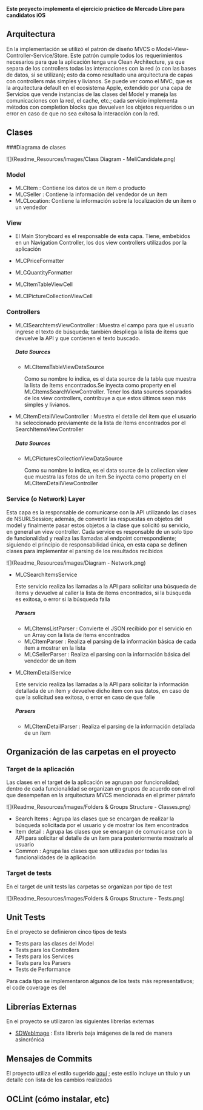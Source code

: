 **Este proyecto implementa el ejercicio práctico de Mercado Libre para candidatos iOS**

## Arquitectura

En la implementación se utilizó el patrón de diseño MVCS o Model-View-Controller-Service/Store. Este patrón cumple todos los requerimientos necesarios para que la aplicación tenga una Clean Architecture, ya que separa de los controllers todas las interacciones con la red (o con las bases de datos, si se utilizan); esto da como resultado una arquitectura de capas con controllers más simples y livianos. 
Se puede ver como el MVC, que es la arquitectura default en el ecosistema Apple, extendido por una capa de Servicios que vende instancias de las clases del Model y maneja las comunicaciones con la red, el cache, etc.; cada servicio implementa métodos con completion blocks que devuelven los objetos requeridos o un error en caso de que no sea exitosa la interacción con la red.  

## Clases

###Diagrama de clases

![](Readme_Resources/images/Class Diagram - MeliCandidate.png)

### Model
* MLCItem : Contiene los datos de un item o producto
* MLCSeller : Contiene la información del vendedor de un ítem
* MLCLocation: Contiene la información sobre la localización de un ítem o un vendedor

### View
* El Main Storyboard es el responsable de esta capa. Tiene, embebidos en un Navigation Controller, los dos view controllers utilizados por la aplicación 

* MLCPriceFormatter
* MLCQuantityFormatter
* MLCItemTableViewCell
* MLCIPictureCollectionViewCell

### Controllers
* MLCISearchtemsViewController : Muestra el campo para que el usuario  ingrese el texto de búsqueda; también despliega la lista de ítems que devuelve la API y que contienen el texto buscado.

	##### Data Sources

	- MLCItemsTableViewDataSource
	
		Como su nombre lo indica, es el data source de la tabla que muestra la lista de ítems encontrados.Se inyecta como property en el MLCItemsSearchViewController. Tener los data sources separados de los view controllers, contribuye a que estos últimos sean más simples y livianos.
			
* MLCItemDetailViewController : Muestra el detalle del ítem que el usuario  ha seleccionado previamente de la lista de ítems encontrados por el SearchItemsViewController

	##### Data Sources

	- MLCPicturesCollectionViewDataSource
	
		Como su nombre lo indica, es el data source de la collection view que muestra las fotos de un ítem.Se inyecta como property en el MLCItemDetailViewController

### Service (o Network) Layer

Esta capa es la responsable de comunicarse con la API utilizando las clases de NSURLSession; además, de convertir las respuestas en objetos del model y finalmente pasar estos objetos  a la clase que solicitó su servicio, en general un view controller.
Cada service es responsable de un solo tipo de funcionalidad y realiza las llamadas al endpoint correspondiente; siguiendo el principio de responsabilidad única, en esta capa se definen clases para implementar el parsing de los resultados recibidos
 
 ![](Readme_Resources/images/Diagram - Network.png)
 
* MLCSearchItemsService

	Este servicio realiza las llamadas a la API para solicitar una búsqueda de ítems y devuelve al caller la lista de ítems encontrados, si la búsqueda es exitosa, o error si la búsqueda falla
	

	##### Parsers
		
	* 	MLCItemsListParser :
			Convierte el JSON recibido por el servicio en un Array con la lista de ítems encontrados
	* 	MLCItemParser :
				Realiza el parsing de la información básica de cada ítem a mostrar en la lista
	* MLCSellerParser	: Realiza el parsing con la información básica del vendedor de un ítem
				
* MLCItemDetailService
 
	Este servicio realiza las llamadas a la API para solicitar la información detallada de un ítem y devuelve dicho ítem con sus datos, en caso de que la solicitud sea exitosa, o error en caso de que falle 	

	##### Parsers
		
	* 	MLCItemDetailParser : Realiza el parsing de la información detallada de un ítem
		
		
## Organización de las carpetas en el proyecto

### Target de la aplicación

Las clases en el target de la aplicación se agrupan  por funcionalidad; dentro de cada funcionalidad se organizan en grupos de acuerdo con el rol que desempeñan en la arquitectura MVCS mencionada en el primer párrafo

![](Readme_Resources/images/Folders & Groups Structure - Classes.png)

* Search Items : Agrupa las clases que se encargan de realizar la búsqueda  solicitada por el usuario  y  de mostrar los ítem encontrados
* Item detail : Agrupa las clases que se encargan de comunicarse con la API para solicitar  el  detalle de un ítem  para posteriormente mostrarlo al usuario
* Common : Agrupa las clases que son utilizadas por todas las funcionalidades de la aplicación


### Target de tests
En el target de unit tests las carpetas se organizan por tipo de test

![](Readme_Resources/images/Folders & Groups Structure - Tests.png)
		
## Unit Tests

En el proyecto se definieron cinco tipos de tests

* Tests para las clases del Model
* Tests para los Controllers
* Tests para los Services
* Tests para los Parsers
* Tests de Performance

Para cada tipo se implementaron algunos de los tests más representativos; el code coverage es del 

## Librerías Externas

En el proyecto se utilizaron las siguientes librerías externas

 
* [SDWebImage](https://github.com/SDWebImage/SDWebImage) : Esta librería baja imágenes de la red de manera asincrónica

## Mensajes de Commits

El proyecto utiliza el estilo sugerido [aquí](http://udacity.github.io/git-styleguide/) ; este estilo incluye un título y un detalle con lista de los cambios realizados


## OCLint (cómo instalar, etc)
